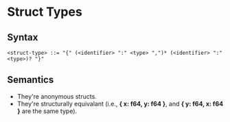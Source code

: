 # Struct Types

## Syntax

```
<struct-type> ::= "{" (<identifier> ":" <type> ",")* (<identifier> ":" <type>)? "}"
```

## Semantics

- They're anonymous structs.
- They're structurally equivalant (i.e., **{ x: f64, y: f64 }**, and **{ y: f64, x: f64 }** are the same type).

